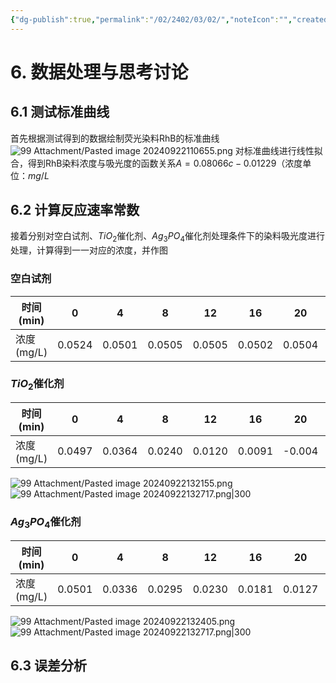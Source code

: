 ```yaml
---
{"dg-publish":true,"permalink":"/02/2402/03/02/","noteIcon":"","created":"2025-01-31T00:35","updated":"2025-07-01T13:38"}
---
```


# 6. 数据处理与思考讨论
## 6.1 测试标准曲线
首先根据测试得到的数据绘制荧光染料RhB的标准曲线
![99 Attachment/Pasted image 20240922110655.png](/img/user/99%20Attachment/Pasted%20image%2020240922110655.png)
对标准曲线进行线性拟合，得到RhB染料浓度与吸光度的函数关系$A=0.08066c-0.01229$（浓度单位：$mg/L$
## 6.2 计算反应速率常数
接着分别对空白试剂、$TiO_{2}$催化剂、$Ag_{3}PO_{4}$催化剂处理条件下的染料吸光度进行处理，计算得到一一对应的浓度，并作图
### 空白试剂

| 时间(min)  | 0      | 4      | 8      | 12     | 16     | 20     | 24     |
| -------- | ------ | ------ | ------ | ------ | ------ | ------ | ------ |
| 浓度(mg/L) | 0.0524 | 0.0501 | 0.0505 | 0.0505 | 0.0502 | 0.0504 | 0.0497 |
### $TiO_{2}$催化剂

| 时间(min)  | 0      | 4      | 8      | 12     | 16     | 20     | 24     |
| -------- | ------ | ------ | ------ | ------ | ------ | ------ | ------ |
| 浓度(mg/L) | 0.0497 | 0.0364 | 0.0240 | 0.0120 | 0.0091 | -0.004 | -0.001 |
![99 Attachment/Pasted image 20240922132155.png](/img/user/99%20Attachment/Pasted%20image%2020240922132155.png)
![99 Attachment/Pasted image 20240922132717.png|300](/img/user/99%20Attachment/Pasted%20image%2020240922132717.png)


### $Ag_{3}PO_{4}$催化剂

| 时间(min)  | 0      | 4      | 8      | 12     | 16     | 20     | 24     |
| -------- | ------ | ------ | ------ | ------ | ------ | ------ | ------ |
| 浓度(mg/L) | 0.0501 | 0.0336 | 0.0295 | 0.0230 | 0.0181 | 0.0127 | 0.0084 |
![99 Attachment/Pasted image 20240922132405.png](/img/user/99%20Attachment/Pasted%20image%2020240922132405.png)
![99 Attachment/Pasted image 20240922132717.png|300](/img/user/99%20Attachment/Pasted%20image%2020240922132717.png)


## 6.3 误差分析
